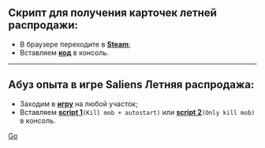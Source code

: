 ## Скрипт для получения карточек летней распродажи:
- В браузере переходите в **[Steam](http://store.steampowered.com/explore/)**;
- Вставляем **[код](https://github.com/donvardix/steam/blob/master/sales_cards.js)** в консоль.
---
## Абуз опыта в игре Saliens Летняя распродажа:
- Заходим в **[игру](https://steamcommunity.com/saliengame/play/)** на любой участок;
- Вставляем **[script 1](https://github.com/donvardix/steam/blob/master/sales_game_abuse/script1.js)**`(Kill mob + autostart)` или **[script 2](https://github.com/donvardix/steam/blob/master/sales_game_abuse/script2.js)**`(Only kill mob)` в консоль.

<a href="http://stackoverflow.com" target="_blank">Go</a>
